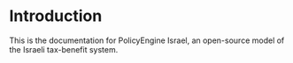 # Introduction

This is the documentation for PolicyEngine Israel, an open-source model of the Israeli tax-benefit system.


